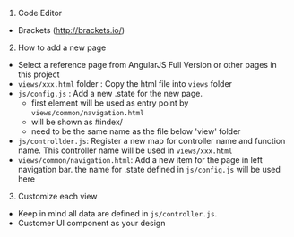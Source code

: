 1. Code Editor
 - Brackets (http://brackets.io/)

2. How to add a new page
 - Select a reference page from AngularJS Full Version or other pages in this project
 - `views/xxx.html` folder : Copy the html file into `views` folder
 - `js/config.js` : Add a new .state for the new page.
   - first element will be used as entry point by `views/common/navigation.html`
    - <url> will be shown as #index/<url> 
     - <templateUrl> need to be the same name as the file below 'view' folder
 - `js/controllder.js`: Register a new map for controller name and function name. This controller name will be used in `views/xxx.html`
 - `views/common/navigation.html`: Add a new item for the page in left navigation bar. the name for .state defined in `js/config.js` will be used here

3. Customize each view
  - Keep in mind all data are defined in `js/controller.js`. 
  - Customer UI component as your design
